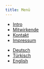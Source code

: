 ```yaml
---
title: Menü
---
```

<p>
    <nav class="main-menu">
        <ul>
            <li><a href="/de/intro/">Intro</a></li>
            <li><a href="/de/contributors/">Mitwirkende</a></li>
            <li><a href="/de/contact/">Kontakt</a></li>
            <li><a href="/de/impressum/">Impressum</a></li>
        </ul>
    </nav>
</p>

<p>
    <nav class="lang-menu">
        <ul>
            <li><a href="/de/spots/01/">Deutsch</a></li>
            <li><a href="/en/spots/01/">Türkisch</a></li>
            <li><a href="/tr/spots/01/">English</a></li>
        </ul>
    </nav>
</p>
